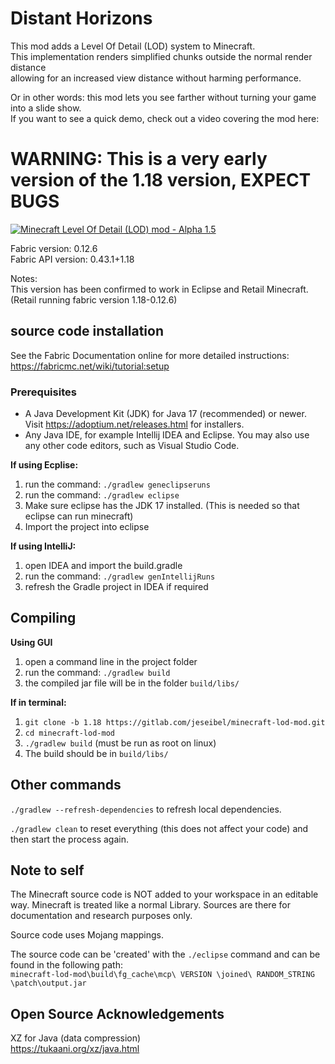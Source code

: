 # Distant Horizons

This mod adds a Level Of Detail (LOD) system to Minecraft.\
This implementation renders simplified chunks outside the normal render distance\
allowing for an increased view distance without harming performance.

Or in other words: this mod lets you see farther without turning your game into a slide show.\
If you want to see a quick demo, check out a video covering the mod here:

# WARNING: This is a very early version of the 1.18 version, EXPECT BUGS

<a href="https://www.youtube.com/watch?v=H2tnvEVbO1c" target="_blank">![Minecraft Level Of Detail (LOD) mod - Alpha 1.5](https://i.ytimg.com/vi_webp/H2tnvEVbO1c/mqdefault.webp)</a>

Fabric version: 0.12.6\
Fabric API version: 0.43.1+1.18

Notes:\
This version has been confirmed to work in Eclipse and Retail Minecraft.\
(Retail running fabric version 1.18-0.12.6)


## source code installation

See the Fabric Documentation online for more detailed instructions:\
https://fabricmc.net/wiki/tutorial:setup

### Prerequisites

* A Java Development Kit (JDK) for Java 17 (recommended) or newer. Visit https://adoptium.net/releases.html for installers.
* Any Java IDE, for example Intellij IDEA and Eclipse. You may also use any other code editors, such as Visual Studio Code.

**If using Ecplise:**
1. run the command: `./gradlew geneclipseruns`
2. run the command: `./gradlew eclipse`
3. Make sure eclipse has the JDK 17 installed. (This is needed so that eclipse can run minecraft)
4. Import the project into eclipse

**If using IntelliJ:**
1. open IDEA and import the build.gradle
2. run the command: `./gradlew genIntellijRuns`
3. refresh the Gradle project in IDEA if required

## Compiling

**Using GUI**
1. open a command line in the project folder
2. run the command: `./gradlew build`
3. the compiled jar file will be in the folder `build/libs/`

**If in terminal:**
1. `git clone -b 1.18 https://gitlab.com/jeseibel/minecraft-lod-mod.git`
2. `cd minecraft-lod-mod`
3. `./gradlew build` (must be run as root on linux)
4. The build should be in `build/libs/`


## Other commands

`./gradlew --refresh-dependencies` to refresh local dependencies.

`./gradlew clean` to reset everything (this does not affect your code) and then start the process again.


## Note to self

The Minecraft source code is NOT added to your workspace in an editable way. Minecraft is treated like a normal Library. Sources are there for documentation and research purposes only.

Source code uses Mojang mappings.

The source code can be 'created' with the `./eclipse` command and can be found in the following path:\
`minecraft-lod-mod\build\fg_cache\mcp\ VERSION \joined\ RANDOM_STRING \patch\output.jar`


## Open Source Acknowledgements

XZ for Java (data compression)\
https://tukaani.org/xz/java.html
